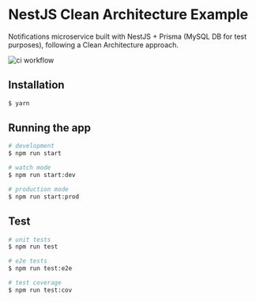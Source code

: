 # NestJS Clean Architecture Example

Notifications microservice built with NestJS + Prisma (MySQL DB for test purposes), following a Clean Architecture approach.

![ci workflow](https://github.com/alexmarqs/nestjs-clean-architecture-example/actions/workflows/ci.yml/badge.svg)

## Installation

```bash
$ yarn
```

## Running the app

```bash
# development
$ npm run start

# watch mode
$ npm run start:dev

# production mode
$ npm run start:prod
```

## Test

```bash
# unit tests
$ npm run test

# e2e tests
$ npm run test:e2e

# test coverage
$ npm run test:cov
```
